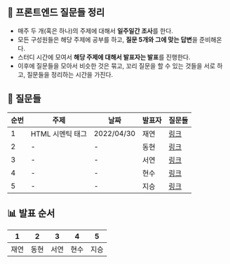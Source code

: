 ## 🥳 프론트엔드 질문들 정리

- 매주 두 개(혹은 하나)의 주제에 대해서 **일주일간 조사**를 한다.
- 모든 구성원들은 해당 주제에 공부를 하고, **질문 5개와 그에 맞는 답변**을 준비해온다.
- 스터디 시간에 모여서 **해당 주제에 대해서 발표자는 발표**를 진행한다.
- 이후에 질문들을 모아서 비슷한 것은 묶고, 꼬리 질문을 할 수 있는 것들을 서로 하고, 질문들을 정리하는 시간을 가진다.

## 🤔 질문들

| 순번 | 주제 | 날짜 | 발표자 | 질문들 |
|-|-|-|-|-|
| 1 | HTML 시멘틱 태그 | 2022/04/30 | 재연 | [링크](/#) |
| 2 | - | - | 동현 | [링크](/#) |
| 3 | - | - | 서연 | [링크](/#) |
| 4 | - | - | 현수 | [링크](/#) |
| 5 | - | - | 지승 | [링크](/#) |

## 📊 발표 순서

| 1 | 2 | 3 | 4 | 5 |
|-|-|-|-|-|
| 재연 | 동현 | 서연 | 현수 | 지승 |

